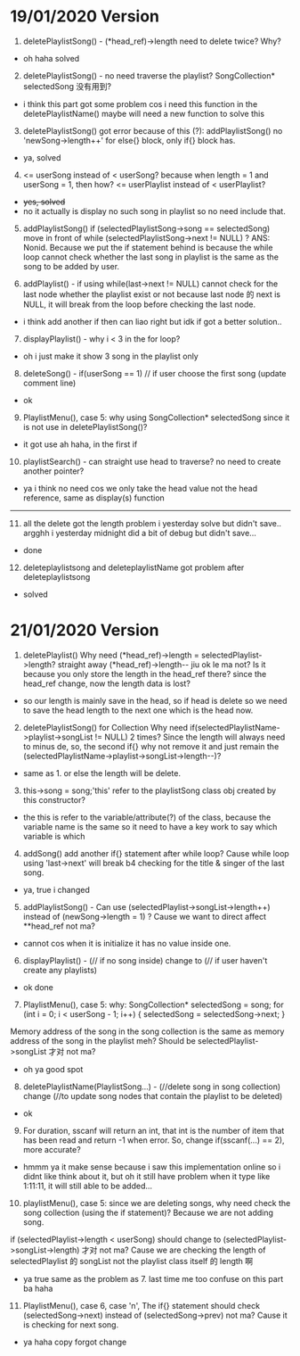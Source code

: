 # 19/01/2020 Version
1. deletePlaylistSong() - (*head_ref)->length need to delete twice? Why?

- oh haha solved

2. deletePlaylistSong() - no need traverse the playlist? SongCollection* selectedSong 没有用到?

- i think this part got some problem cos i need this function in the deletePlaylistName() maybe will need a new function to solve this

3. deletePlaylistSong() got error because of this (?):
   addPlaylistSong() no 'newSong->length++' for else{} block, only if{} block has.

- ya, solved
   
4. <= userSong instead of < userSong? because when length = 1 and userSong = 1, then how?
   <= userPlaylist instead of < userPlaylist?

- ~~yes, solved~~
- no it actually is display no such song in playlist so no need include that. 

5. addPlaylistSong() if (selectedPlaylistSong->song == selectedSong) move in front of while (selectedPlaylistSong->next != NULL) ? 
ANS: Nonid. Because we put the if statement behind is because the while loop cannot check whether the last song in playlist
     is the same as the song to be added by user.


6. addPlaylist() - if using while(last->next != NULL) cannot check for the last node whether the playlist exist or not because last node 的 next is NULL, 
   it will break from the loop before checking the last node.

- i think add another if then can liao right but idk if got a better solution..

7. displayPlaylist() - why i < 3 in the for loop?

- oh i just make it show 3 song in the playlist only

8. deleteSong() - if(userSong == 1) // if user choose the first song (update comment line)

- ok

9. PlaylistMenu(), case 5:
   why using SongCollection* selectedSong since it is not use in deletePlaylistSong()?

- it got use ah haha, in the first if

10. playlistSearch() - can straight use head to traverse? no need to create another pointer?

- ya i think no need cos we only take the head value not the head reference, same as display(s) function 

---

11. all the delete got the length problem i yesterday solve but didn't save..
argghh i yesterday midnight did a bit of debug but didn't save...

- done

12. deleteplaylistsong and deleteplaylistName got problem
after deleteplaylistsong 

- solved

# 21/01/2020 Version
1. deletePlaylist() 
Why need (*head_ref)->length = selectedPlaylist->length? straight away (*head_ref)->length-- jiu ok le ma not?
Is it because you only store the length in the head_ref there? since the head_ref change, now the length data is lost?

- so our length is mainly save in the head, so if head is delete so we need to save the head length to the next one which is the head now.

2. deletePlaylistSong() for Collection
Why need if(selectedPlaylistName->playlist->songList != NULL) 2 times? 
Since the length will always need to minus de, so, the second if{} why not remove it and just remain the (selectedPlaylistName->playlist->songList->length--)?

- same as 1. or else the length will be delete.

3. this->song = song;'this' refer to the playlistSong class obj created by this constructor?

- the this is refer to the variable/attribute(?) of the class, because the variable name is the same so it need to have a key work to say which variable is which

4. addSong()
add another if{} statement after while loop? Cause while loop using 'last->next' will break b4 checking for the title & singer of the last song. 

- ya, true i changed 

5. addPlaylistSong() - Can use (selectedPlaylist->songList->length++) instead of (newSong->length = 1) ? Cause we want to direct affect **head_ref not ma?

- cannot cos when it is initialize it has no value inside one.

6. displayPlaylist() - (// if no song inside) change to (// if user haven't create any playlists)

- ok done

7. PlaylistMenu(), case 5:
why: 
SongCollection* selectedSong = song;
                for (int i = 0; i < userSong - 1; i++)
                {
                    selectedSong = selectedSong->next;
                }

Memory address of the song in the song collection is the same as memory address of the song in the playlist meh? Should be selectedPlaylist->songList 才对 not ma?

- oh ya good spot

8. deletePlaylistName(PlaylistSong...) - (//delete song in song collection) change (//to update song nodes that contain the playlist to be deleted)

- ok

9. For duration, sscanf will return an int, that int is the number of item that has been read and return -1 when error. So, change if(sscanf(...) == 2), more accurate?

- hmmm ya it make sense because i saw this implementation online so i didnt like think about it, but oh it still have problem when it type like 1:11:11, it will still able to be added...

10. playlistMenu(), case 5:
since we are deleting songs, why need check the song collection (using the if statement)? Because we are not adding song.

if (selectedPlaylist->length < userSong) should change to (selectedPlaylist->songList->length) 才对 not ma?
Cause we are checking the length of selectedPlaylist 的 songList not the playlist class itself 的 length 啊

- ya true same as the problem as 7. last time me too confuse on this part ba haha

11. PlaylistMenu(), case 6, case 'n',
The if{} statement should check (selectedSong->next) instead of (selectedSong->prev) not ma? Cause it is checking for next song.  

- ya haha copy forgot change